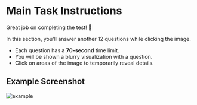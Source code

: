 # Main Task Instructions  

Great job on completing the test! 🎉   

In this section, you'll answer another 12 questions while clicking the image.

- Each question has a **70-second** time limit.  
- You will be shown a blurry visualization with a question.  
- Click on areas of the image to temporarily reveal details.  

## Example Screenshot
![example](../literacy/assets/static_blur.png)  
